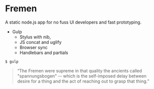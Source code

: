 # Fremen

A static node.js app for no fuss UI developers and fast prototyping.

- Gulp
  - Stylus with nib,
  - JS concat and uglify
  - Browser sync
  - Handlebars and partials

```$ npm install
$ gulp
```


> “The Fremen were supreme in that quality the ancients called "spannungsbogen" -- which is the self-imposed delay between desire for a thing and the act of reaching out to grasp that thing.”

